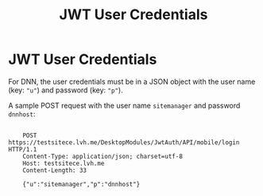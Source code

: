 ﻿---
uid: administrators-jwt-user-credentials
locale: en
title: JWT User Credentials
dnneditions: DNN Platform,Evoq Content,Evoq Engage
dnnversion: 09.02.00
related-topics: 
---

# JWT User Credentials

For DNN, the user credentials must be in a JSON object with the user name (key: `"u"`) and password (key: `"p"`).

A sample POST request with the user name `sitemanager` and password `dnnhost`:

```

    POST https://testsitece.lvh.me/DesktopModules/JwtAuth/API/mobile/login HTTP/1.1
    Content-Type: application/json; charset=utf-8
    Host: testsitece.lvh.me
    Content-Length: 33

    {"u":"sitemanager","p":"dnnhost"}

```
